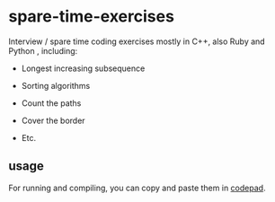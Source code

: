# spare-time-exercises
Interview / spare time coding exercises mostly in C++, also Ruby and Python , including:

* Longest increasing subsequence

* Sorting algorithms

* Count the paths

* Cover the border

* Etc.

## usage

For running and compiling, you can copy and paste them in [codepad](http://codepad.org/).
